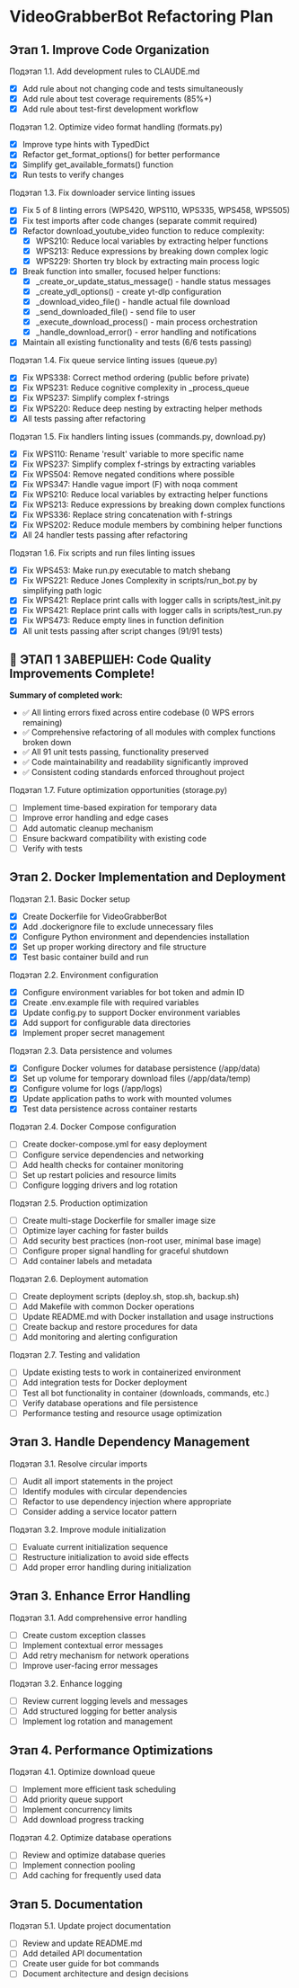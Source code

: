 # VideoGrabberBot Refactoring Plan

## Этап 1. Improve Code Organization

Подэтап 1.1. Add development rules to CLAUDE.md
- [x] Add rule about not changing code and tests simultaneously
- [x] Add rule about test coverage requirements (85%+)
- [x] Add rule about test-first development workflow

Подэтап 1.2. Optimize video format handling (formats.py)
- [x] Improve type hints with TypedDict
- [x] Refactor get_format_options() for better performance
- [x] Simplify get_available_formats() function
- [x] Run tests to verify changes

Подэтап 1.3. Fix downloader service linting issues
- [x] Fix 5 of 8 linting errors (WPS420, WPS110, WPS335, WPS458, WPS505)
- [x] Fix test imports after code changes (separate commit required)
- [x] Refactor download_youtube_video function to reduce complexity:
  - [x] WPS210: Reduce local variables by extracting helper functions
  - [x] WPS213: Reduce expressions by breaking down complex logic
  - [x] WPS229: Shorten try block by extracting main process logic
- [x] Break function into smaller, focused helper functions:
  - [x] _create_or_update_status_message() - handle status messages
  - [x] _create_ydl_options() - create yt-dlp configuration
  - [x] _download_video_file() - handle actual file download
  - [x] _send_downloaded_file() - send file to user
  - [x] _execute_download_process() - main process orchestration
  - [x] _handle_download_error() - error handling and notifications
- [x] Maintain all existing functionality and tests (6/6 tests passing)

Подэтап 1.4. Fix queue service linting issues (queue.py) 
- [x] Fix WPS338: Correct method ordering (public before private)
- [x] Fix WPS231: Reduce cognitive complexity in _process_queue
- [x] Fix WPS237: Simplify complex f-strings  
- [x] Fix WPS220: Reduce deep nesting by extracting helper methods
- [x] All tests passing after refactoring

Подэтап 1.5. Fix handlers linting issues (commands.py, download.py)
- [x] Fix WPS110: Rename 'result' variable to more specific name
- [x] Fix WPS237: Simplify complex f-strings by extracting variables
- [x] Fix WPS504: Remove negated conditions where possible 
- [x] Fix WPS347: Handle vague import (F) with noqa comment
- [x] Fix WPS210: Reduce local variables by extracting helper functions
- [x] Fix WPS213: Reduce expressions by breaking down complex functions
- [x] Fix WPS336: Replace string concatenation with f-strings
- [x] Fix WPS202: Reduce module members by combining helper functions
- [x] All 24 handler tests passing after refactoring

Подэтап 1.6. Fix scripts and run files linting issues
- [x] Fix WPS453: Make run.py executable to match shebang
- [x] Fix WPS221: Reduce Jones Complexity in scripts/run_bot.py by simplifying path logic
- [x] Fix WPS421: Replace print calls with logger calls in scripts/test_init.py
- [x] Fix WPS421: Replace print calls with logger calls in scripts/test_run.py  
- [x] Fix WPS473: Reduce empty lines in function definition
- [x] All unit tests passing after script changes (91/91 tests)

## 🎉 ЭТАП 1 ЗАВЕРШЕН: Code Quality Improvements Complete!

**Summary of completed work:**
- ✅ All linting errors fixed across entire codebase (0 WPS errors remaining)
- ✅ Comprehensive refactoring of all modules with complex functions broken down
- ✅ All 91 unit tests passing, functionality preserved
- ✅ Code maintainability and readability significantly improved
- ✅ Consistent coding standards enforced throughout project

Подэтап 1.7. Future optimization opportunities (storage.py)
- [ ] Implement time-based expiration for temporary data
- [ ] Improve error handling and edge cases
- [ ] Add automatic cleanup mechanism
- [ ] Ensure backward compatibility with existing code
- [ ] Verify with tests

## Этап 2. Docker Implementation and Deployment

Подэтап 2.1. Basic Docker setup
- [x] Create Dockerfile for VideoGrabberBot
- [x] Add .dockerignore file to exclude unnecessary files
- [x] Configure Python environment and dependencies installation
- [x] Set up proper working directory and file structure
- [x] Test basic container build and run

Подэтап 2.2. Environment configuration
- [x] Configure environment variables for bot token and admin ID
- [x] Create .env.example file with required variables
- [x] Update config.py to support Docker environment variables
- [x] Add support for configurable data directories
- [x] Implement proper secret management

Подэтап 2.3. Data persistence and volumes
- [x] Configure Docker volumes for database persistence (/app/data)
- [x] Set up volume for temporary download files (/app/data/temp)
- [x] Configure volume for logs (/app/logs)
- [x] Update application paths to work with mounted volumes
- [x] Test data persistence across container restarts

Подэтап 2.4. Docker Compose configuration
- [ ] Create docker-compose.yml for easy deployment
- [ ] Configure service dependencies and networking
- [ ] Add health checks for container monitoring
- [ ] Set up restart policies and resource limits
- [ ] Configure logging drivers and log rotation

Подэтап 2.5. Production optimization
- [ ] Create multi-stage Dockerfile for smaller image size
- [ ] Optimize layer caching for faster builds
- [ ] Add security best practices (non-root user, minimal base image)
- [ ] Configure proper signal handling for graceful shutdown
- [ ] Add container labels and metadata

Подэтап 2.6. Deployment automation
- [ ] Create deployment scripts (deploy.sh, stop.sh, backup.sh)
- [ ] Add Makefile with common Docker operations
- [ ] Update README.md with Docker installation and usage instructions
- [ ] Create backup and restore procedures for data
- [ ] Add monitoring and alerting configuration

Подэтап 2.7. Testing and validation
- [ ] Update existing tests to work in containerized environment
- [ ] Add integration tests for Docker deployment
- [ ] Test all bot functionality in container (downloads, commands, etc.)
- [ ] Verify database operations and file persistence
- [ ] Performance testing and resource usage optimization

## Этап 3. Handle Dependency Management

Подэтап 3.1. Resolve circular imports
- [ ] Audit all import statements in the project
- [ ] Identify modules with circular dependencies
- [ ] Refactor to use dependency injection where appropriate
- [ ] Consider adding a service locator pattern

Подэтап 3.2. Improve module initialization
- [ ] Evaluate current initialization sequence
- [ ] Restructure initialization to avoid side effects
- [ ] Add proper error handling during initialization

## Этап 3. Enhance Error Handling

Подэтап 3.1. Add comprehensive error handling
- [ ] Create custom exception classes
- [ ] Implement contextual error messages
- [ ] Add retry mechanism for network operations
- [ ] Improve user-facing error messages

Подэтап 3.2. Enhance logging
- [ ] Review current logging levels and messages
- [ ] Add structured logging for better analysis
- [ ] Implement log rotation and management

## Этап 4. Performance Optimizations

Подэтап 4.1. Optimize download queue
- [ ] Implement more efficient task scheduling
- [ ] Add priority queue support
- [ ] Implement concurrency limits
- [ ] Add download progress tracking

Подэтап 4.2. Optimize database operations
- [ ] Review and optimize database queries
- [ ] Implement connection pooling
- [ ] Add caching for frequently used data

## Этап 5. Documentation

Подэтап 5.1. Update project documentation
- [ ] Review and update README.md
- [ ] Add detailed API documentation
- [ ] Create user guide for bot commands
- [ ] Document architecture and design decisions